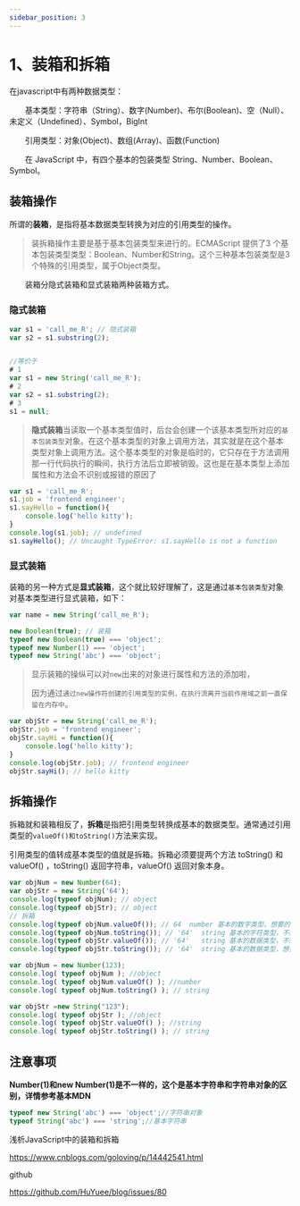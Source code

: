 ```yaml
---
sidebar_position: 3
---
```


# 1、装箱和拆箱

在javascript中有两种数据类型：

　　基本类型：字符串（String）、数字(Number)、布尔(Boolean)、空（Null）、未定义（Undefined）、Symbol，BigInt

　　引用类型：对象(Object)、数组(Array)、函数(Function)

　　在 JavaScript 中，有四个基本的包装类型 String、Number、Boolean、Symbol。



## 装箱操作

所谓的**装箱**，是指将基本数据类型转换为对应的引用类型的操作。

> 装拆箱操作主要是基于基本包装类型来进行的。ECMAScript 提供了3 个基本包装类型类型：Boolean、Number和String。这个三种基本包装类型是3个特殊的引用类型，属于Object类型。

　　装箱分隐式装箱和显式装箱两种装箱方式。

### 隐式装箱

```js
var s1 = 'call_me_R'; // 隐式装箱
var s2 = s1.substring(2);


//等价于
# 1
var s1 = new String('call_me_R');
# 2
var s2 = s1.substring(2);
# 3
s1 = null;
```



> **隐式装箱**当读取一个基本类型值时，后台会创建一个该基本类型所对应的`基本包装类型`对象。在这个基本类型的对象上调用方法，其实就是在这个基本类型对象上调用方法。这个基本类型的对象是临时的，它只存在于方法调用那一行代码执行的瞬间，执行方法后立即被销毁。这也是在基本类型上添加属性和方法会不识别或报错的原因了

```js
var s1 = 'call_me_R';
s1.job = 'frontend engineer';
s1.sayHello = function(){
	console.log('hello kitty');
}
console.log(s1.job); // undefined
s1.sayHello(); // Uncaught TypeError: s1.sayHello is not a function

```









### 显式装箱

装箱的另一种方式是**显式装箱**，这个就比较好理解了，这是通过`基本包装类型`对象对基本类型进行显式装箱，如下：

```js
var name = new String('call_me_R');

new Boolean(true); // 装箱
typeof new Boolean(true) === 'object'; 
typeof new Number(1) === 'object'; 
typeof new String('abc') === 'object';
```



> 显示装箱的操纵可以对`new`出来的对象进行属性和方法的添加啦，
>
> 因为通过`通过new操作符创建的引用类型的实例，在执行流离开当前作用域之前一直保留在内存中`。



```js 
var objStr = new String('call_me_R');
objStr.job = 'frontend engineer';
objStr.sayHi = function(){
	console.log('hello kitty');
}
console.log(objStr.job); // frontend engineer
objStr.sayHi(); // hello kitty

```











## 拆箱操作



拆箱就和装箱相反了，**拆箱**是指把引用类型转换成基本的数据类型。通常通过引用类型的`valueOf()和toString()`方法来实现。

引用类型的值转成基本类型的值就是拆箱。拆箱必须要提两个方法 toString() 和 valueOf() ，toString() 返回字符串，valueOf() 返回对象本身。



```js
var objNum = new Number(64);
var objStr = new String('64');
console.log(typeof objNum); // object
console.log(typeof objStr); // object
// 拆箱
console.log(typeof objNum.valueOf()); // 64  number 基本的数字类型，想要的
console.log(typeof objNum.toString()); // '64'  string 基本的字符类型，不想要的
console.log(typeof objStr.valueOf()); // '64'   string 基本的数据类型，不想要的
console.log(typeof objStr.toString()); // '64'  string 基本的数据类型，想要的
```



```js
var objNum = new Number(123); 
console.log( typeof objNum ); //object
console.log( typeof objNum.valueOf() ); //number
console.log( typeof objNum.toString() ); // string 

var objStr =new String("123");  
console.log( typeof objStr ); //object
console.log( typeof objStr.valueOf() ); //string
console.log( typeof objStr.toString() ); // string
```



## 注意事项

**Number(1)和new Number(1)是不一样的，这个是基本字符串和字符串对象的区别，详情参考基本MDN**

```js
typeof new String('abc') === 'object';//字符串对象
typeof String('abc') === 'string';//基本字符串
```







浅析JavaScript中的装箱和拆箱

https://www.cnblogs.com/goloving/p/14442541.html



github

https://github.com/HuYuee/blog/issues/80



